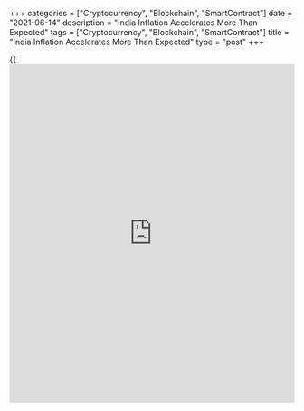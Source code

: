 +++
categories = ["Cryptocurrency", "Blockchain", "SmartContract"]
date = "2021-06-14"
description = "India Inflation Accelerates More Than Expected"
tags = ["Cryptocurrency", "Blockchain", "SmartContract"]
title = "India Inflation Accelerates More Than Expected"
type = "post"
+++

{{<iframe id="large-banner" src="https://www.bounty.group/#slide=28.0" width="100%" height="600" scrolling="no" style="border: 0px solid rgb(216, 221, 230); border-radius: 3px;">}}

India's consumer prices rose at a faster than expected pace in May,
official data showed Monday.

The consumer price index rose 6.30 percent year-on-year after a 4.23
percent increase in April. Economists had forecast inflation of 5.30
percent.

The consumer food price index climbed 5.01 percent annually following a
1.06 percent increase in the previous month.

Prices for food and beverages grew 5.24 percent annually. The clothing
and footwear component of the CPI registered a 5.32 percent increase.
Housing costs rose 3.86 percent. The fuel and light group logged an
11.58 percent rise.

Compared to the previous month, the CPI rose 1.65 percent in May and the
food price index climbed 1.92 percent.

Earlier on Monday, official data showed that India's wholesale price
inflation hit a record high of 12.94 percent in May, driven by higher
fuel prices.

For comments and feedback [contact](https://www.playgroundfx.com/contact/): editorial@rtt[news](https://www.letsplayfx.com/blog/forex-news-website/).com

[Economic News][1]

 **What parts of the world are seeing the best (and worst) economic
performances lately? Click[here][2] to check out our [Econ Scorecard][2]
and find out! See up-to-the-moment [ranking](https://www.playgroundfx.com/blog/crypto-exchange-ranking/)s for the best and worst
performers in [GDP][2], [unemployment rate][3], [inflation][4] and much
more.**

   1. www.rtt[news](https://www.letsplayfx.com/blog/forex-news-website/).com/Content/EconomicNews.aspx
   2. www.rtt[news](https://www.letsplayfx.com/blog/forex-news-website/).com/economic-scorecard/world-rank/GDP/highest-performance.aspx
   3. www.rtt[news](https://www.letsplayfx.com/blog/forex-news-website/).com/economic-scorecard/world-rank/unemployment-rate/lowest-performance.aspx
   4. www.rtt[news](https://www.letsplayfx.com/blog/forex-news-website/).com/economic-scorecard/world-rank/CPI/highest-performance.aspx